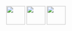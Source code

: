 [<img src="images/linkedin-new.png"  width="50">](https://www.linkedin.com/in/saay-ramanathan-058776214/)  [<img src="images/github.png"  width="50">](https://github.com/saay1010)  <img src="images/mail.png" width="50">
